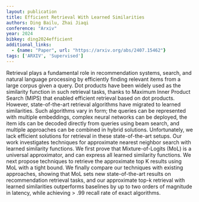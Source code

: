 ```yaml
---
layout: publication
title: Efficient Retrieval With Learned Similarities
authors: Ding Bailu, Zhai Jiaqi
conference: "Arxiv"
year: 2024
bibkey: ding2024efficient
additional_links:
  - {name: "Paper", url: "https://arxiv.org/abs/2407.15462"}
tags: ['ARXIV', 'Supervised']
---
```

Retrieval plays a fundamental role in recommendation systems, search, and
natural language processing by efficiently finding relevant items from a large
corpus given a query. Dot products have been widely used as the similarity
function in such retrieval tasks, thanks to Maximum Inner Product Search (MIPS)
that enabled efficient retrieval based on dot products. However,
state-of-the-art retrieval algorithms have migrated to learned similarities.
Such algorithms vary in form; the queries can be represented with multiple
embeddings, complex neural networks can be deployed, the item ids can be
decoded directly from queries using beam search, and multiple approaches can be
combined in hybrid solutions. Unfortunately, we lack efficient solutions for
retrieval in these state-of-the-art setups. Our work investigates techniques
for approximate nearest neighbor search with learned similarity functions. We
first prove that Mixture-of-Logits (MoL) is a universal approximator, and can
express all learned similarity functions. We next propose techniques to
retrieve the approximate top K results using MoL with a tight bound. We finally
compare our techniques with existing approaches, showing that MoL sets new
state-of-the-art results on recommendation retrieval tasks, and our approximate
top-k retrieval with learned similarities outperforms baselines by up to two
orders of magnitude in latency, while achieving > .99 recall rate of exact
algorithms.
